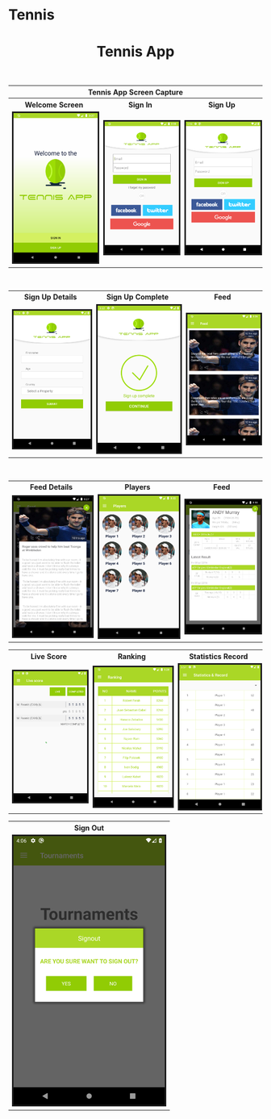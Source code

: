 # Tennis


<center>
    <h1>Tennis App</h1>
</center>
<br  />
<table align="center">
    <tr>
        <th colspan="3">Tennis App Screen Capture</th> 
    </tr>
    <tr>
        <th>Welcome Screen</th>
        <th>Sign In</th>
        <th>Sign Up</th>
    </tr>
    <tr>
         <td><img src="https://github.com/arpit999/Images/blob/master/Tennis-Welcome%20Screen.png" alt="Welcom Image" border=3 width=300></img></th>
        <td><img src="https://github.com/arpit999/Images/blob/master/Tennis-Sign%20In.png" alt="SignIn Image" border=3 width=300></img></th>
        <td><img src="https://github.com/arpit999/Images/blob/master/Tennis-%20SignUp.png" alt="SignUp Image" border=3 width=300></img></th>
    </tr>
  
</table>
<br  />
<table align="center">
    <tr>
        <th>Sign Up Details</th>
        <th>Sign Up Complete</th>
        <th>Feed</th>
    </tr>
    <tr>
         <td><img src="https://github.com/arpit999/Images/blob/master/Tennis-%20SignUp%202.png" alt="SignUp 2 Image" border=3 width=300></img></th>
        <td><img src="https://github.com/arpit999/Images/blob/master/Tennis-%20SignUp%20Complete.png" alt="SignUp Complete Image" border=3 width=300></img></th>
        <td><img src="https://github.com/arpit999/Images/blob/master/Tennis-Feed.png" alt="Feed Image" border=3 width=300></img></th>
    </tr>
</table>
<br  />
<table align="center">
    <tr>
        <th>Feed Details</th>
        <th>Players</th>
        <th>Feed</th>
    </tr>
    <tr>
         <td><img src="https://github.com/arpit999/Images/blob/master/Tennis-Feed%20Details.png" alt="Feed Details" border=3 width=300></img></th>
        <td><img src="https://github.com/arpit999/Images/blob/master/Tennis-Players.png" alt="Players" border=3 width=300></img></th>
        <td><img src="https://github.com/arpit999/Images/blob/master/Tennis-Player%20Details.png" alt="Player Detail" border=3 width=300></img></th>
    </tr>
</table>

<table align="center">
    <tr>
        <th>Live Score</th>
        <th>Ranking</th>
      <th>Statistics Record</th>
    </tr>
    <tr>
         <td><img src="https://github.com/arpit999/Images/blob/master/Tennis-LiveScore.png" alt="Feed Details" border=3 width=300></img></th>
        <td><img src="https://github.com/arpit999/Images/blob/master/Tennis-Ranking.png" alt="Ranking" border=3 width=300></img></th>
        <td><img src="https://github.com/arpit999/Images/blob/master/Tennis-Statistics%20Record.png" alt="Ranking" border=3 width=300></img></th>
    </tr>
</table>

<table align="center">
    <tr>
      <th>Sign Out</th>
    </tr>
    <tr>
         <td><img src="https://github.com/arpit999/Images/blob/master/Tennis-%20SignOut.png" alt="Feed Details" border=3 width=300></img></th>
    </tr>
</table>
  
